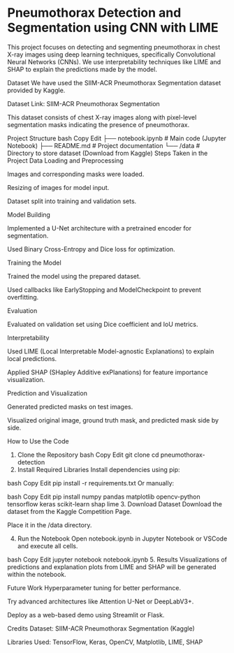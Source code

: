# Pneumothorax Detection and Segmentation using CNN with LIME
This project focuses on detecting and segmenting pneumothorax in chest X-ray images using deep learning techniques, specifically Convolutional Neural Networks (CNNs). We use interpretability techniques like LIME and SHAP to explain the predictions made by the model.

Dataset
We have used the SIIM-ACR Pneumothorax Segmentation dataset provided by Kaggle.

Dataset Link: SIIM-ACR Pneumothorax Segmentation

This dataset consists of chest X-ray images along with pixel-level segmentation masks indicating the presence of pneumothorax.

Project Structure
bash
Copy
Edit
├── notebook.ipynb  # Main code (Jupyter Notebook)
├── README.md       # Project documentation
└── /data           # Directory to store dataset (Download from Kaggle)
Steps Taken in the Project
Data Loading and Preprocessing

Images and corresponding masks were loaded.

Resizing of images for model input.

Dataset split into training and validation sets.

Model Building

Implemented a U-Net architecture with a pretrained encoder for segmentation.

Used Binary Cross-Entropy and Dice loss for optimization.

Training the Model

Trained the model using the prepared dataset.

Used callbacks like EarlyStopping and ModelCheckpoint to prevent overfitting.

Evaluation

Evaluated on validation set using Dice coefficient and IoU metrics.

Interpretability

Used LIME (Local Interpretable Model-agnostic Explanations) to explain local predictions.

Applied SHAP (SHapley Additive exPlanations) for feature importance visualization.

Prediction and Visualization

Generated predicted masks on test images.

Visualized original image, ground truth mask, and predicted mask side by side.

How to Use the Code
1. Clone the Repository
bash
Copy
Edit
git clone <repository-link>
cd pneumothorax-detection
2. Install Required Libraries
Install dependencies using pip:

bash
Copy
Edit
pip install -r requirements.txt
Or manually:

bash
Copy
Edit
pip install numpy pandas matplotlib opencv-python tensorflow keras scikit-learn shap lime
3. Download Dataset
Download the dataset from the Kaggle Competition Page.

Place it in the /data directory.

4. Run the Notebook
Open notebook.ipynb in Jupyter Notebook or VSCode and execute all cells.

bash
Copy
Edit
jupyter notebook notebook.ipynb
5. Results
Visualizations of predictions and explanation plots from LIME and SHAP will be generated within the notebook.

Future Work
Hyperparameter tuning for better performance.

Try advanced architectures like Attention U-Net or DeepLabV3+.

Deploy as a web-based demo using Streamlit or Flask.

Credits
Dataset: SIIM-ACR Pneumothorax Segmentation (Kaggle)

Libraries Used: TensorFlow, Keras, OpenCV, Matplotlib, LIME, SHAP
